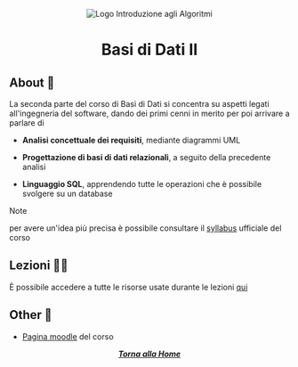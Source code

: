 <div align="center">

![Logo Introduzione agli Algoritmi](https://i.kym-cdn.com/entries/icons/facebook/000/039/125/cover5.jpg)

# Basi di Dati II

</div>

## About 🔎

La seconda parte del corso di Basi di Dati si concentra su aspetti legati all'ingegneria del software, dando dei primi cenni in merito per poi arrivare a parlare di

- **Analisi concettuale dei requisiti**, mediante diagrammi UML

- **Progettazione di basi di dati relazionali**, a seguito della precedente analisi

- **Linguaggio SQL**, apprendendo tutte le operazioni che è possibile svolgere su un database

> [!NOTE]
> per avere un'idea più precisa è possibile consultare il [syllabus](https://elearning.uniroma1.it/pluginfile.php/1348724/mod_page/content/8/D.O.1%20-%20Syllabus%20-%20BD2.pdf) ufficiale del corso

## Lezioni 👨‍🏫

È possibile accedere a tutte le risorse usate durante le lezioni [qui](https://elearning.uniroma1.it/course/view.php?id=17659&section=1)

## Other 🔗

- [Pagina moodle](https://elearning.uniroma1.it/course/view.php?id=17659&section=1) del corso

<div align="center">

[***Torna alla Home***](../../../)

</div>
